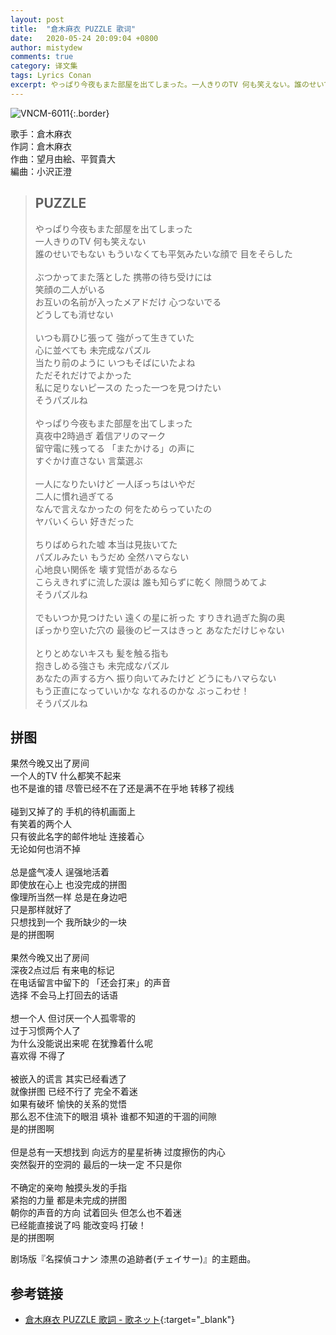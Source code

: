 ```yaml
---
layout: post
title:  "倉木麻衣 PUZZLE 歌词"
date:   2020-05-24 20:09:04 +0800
author: mistydew
comments: true
category: 译文集
tags: Lyrics Conan
excerpt: やっぱり今夜もまた部屋を出てしまった。一人きりのTV 何も笑えない。誰のせいでもない もういなくても平気みたいな顔で 目をそらした。
---
```

![VNCM-6011](https://is3-ssl.mzstatic.com/image/thumb/Music/v4/77/27/f0/7727f0dc-312e-86d1-5773-ce5c527bedc6/source/600x600bb.jpg){:.border}

歌手：倉木麻衣<br>
作詞：倉木麻衣<br>
作曲：望月由絵、平賀貴大<br>
編曲：小沢正澄

<blockquote class="original">
  <h2>PUZZLE</h2>
  <p>
    やっぱり今夜もまた部屋を出てしまった<br>
    一人きりのTV 何も笑えない<br>
    誰のせいでもない もういなくても平気みたいな顔で 目をそらした<br>
    <br>
    ぶつかってまた落とした 携帯の待ち受けには<br>
    笑顔の二人がいる<br>
    お互いの名前が入ったメアドだけ 心つないでる<br>
    どうしても消せない<br>
    <br>
    いつも肩ひじ張って 強がって生きていた<br>
    心に並べても 未完成なパズル<br>
    当たり前のように いつもそばにいたよね<br>
    ただそれだけでよかった<br>
    私に足りないピースの たった一つを見つけたい<br>
    そうパズルね<br>
    <br>
    やっぱり今夜もまた部屋を出てしまった<br>
    真夜中2時過ぎ 着信アリのマーク<br>
    留守電に残ってる 「またかける」の声に<br>
    すぐかけ直さない 言葉選ぶ<br>
    <br>
    一人になりたいけど 一人ぼっちはいやだ<br>
    二人に慣れ過ぎてる<br>
    なんで言えなかったの 何をためらっていたの<br>
    ヤバいくらい 好きだった<br>
    <br>
    ちりばめられた嘘 本当は見抜いてた<br>
    パズルみたい もうだめ 全然ハマらない<br>
    心地良い関係を 壊す覚悟があるなら<br>
    こらえきれずに流した涙は 誰も知らずに乾く 隙間うめてよ<br>
    そうパズルね<br>
    <br>
    でもいつか見つけたい 遠くの星に祈った すりきれ過ぎた胸の奥<br>
    ぽっかり空いた穴の 最後のピースはきっと あなただけじゃない<br>
    <br>
    とりとめないキスも 髪を触る指も<br>
    抱きしめる強さも 未完成なパズル<br>
    あなたの声する方へ 振り向いてみたけど どうにもハマらない<br>
    もう正直になっていいかな なれるのかな ぶっこわせ！<br>
    そうパズルね
  </p>
</blockquote>

<div class="translation">
  <h2>拼图</h2>
  <p>
    果然今晚又出了房间<br>
    一个人的TV 什么都笑不起来<br>
    也不是谁的错 尽管已经不在了还是满不在乎地 转移了视线<br>
    <br>
    碰到又掉了的 手机的待机画面上<br>
    有笑着的两个人<br>
    只有彼此名字的邮件地址 连接着心<br>
    无论如何也消不掉<br>
    <br>
    总是盛气凌人 逞强地活着<br>
    即使放在心上 也没完成的拼图<br>
    像理所当然一样 总是在身边吧<br>
    只是那样就好了<br>
    只想找到一个 我所缺少的一块<br>
    是的拼图啊<br>
    <br>
    果然今晚又出了房间<br>
    深夜2点过后 有来电的标记<br>
    在电话留言中留下的 「还会打来」的声音<br>
    选择 不会马上打回去的话语<br>
    <br>
    想一个人 但讨厌一个人孤零零的<br>
    过于习惯两个人了<br>
    为什么没能说出来呢 在犹豫着什么呢<br>
    喜欢得 不得了<br>
    <br>
    被嵌入的谎言 其实已经看透了<br>
    就像拼图 已经不行了 完全不着迷<br>
    如果有破坏 愉快的关系的觉悟<br>
    那么忍不住流下的眼泪 填补 谁都不知道的干涸的间隙<br>
    是的拼图啊<br>
    <br>
    但是总有一天想找到 向远方的星星祈祷 过度擦伤的内心<br>
    突然裂开的空洞的 最后的一块一定 不只是你<br>
    <br>
    不确定的亲吻 触摸头发的手指<br>
    紧抱的力量 都是未完成的拼图<br>
    朝你的声音的方向 试着回头 但怎么也不着迷<br>
    已经能直接说了吗 能改变吗 打破！<br>
    是的拼图啊
  </p>
</div>

剧场版『名探偵コナン 漆黒の追跡者(チェイサー)』的主题曲。

## 参考链接

* [倉木麻衣 PUZZLE 歌詞 - 歌ネット](https://www.uta-net.com/song/78163/){:target="_blank"}
